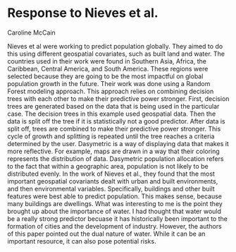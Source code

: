 # Response to Nieves et al.
Caroline McCain

Nieves et al were working to predict population globally. They aimed to do this using different geospatial covariates, such as built land and water. The countries used in their work were found in Southern Asia, Africa, the Caribbean, Central America, and South America. These regions were selected because they are going to be the most impactful on global population growth in the future.
Their work was done using a Random Forest modeling approach. This approach relies on combining decision trees with each other to make their predictive power stronger. First, decision trees are generated based on the data that is being used in the particular case. The decision trees in this example used geospatial data. Then the data is split off the tree if it is statistically not a good predictor. After data is split off, trees are combined to make their predictive power stronger. This cycle of growth and splitting is repeated until the tree reaches a criteria determined by the user.
Dasymetric is a way of displaying data that makes it more reflective. For example, maps are drawn in a way that their coloring represents the distribution of data. Dasymetric population allocation refers to the fact that within a geographic area, population is not likely to be distributed evenly.
In the work of Nieves et al., they found that the most important geospatial covariants dealt with urban and built environments, and then environmental variables. Specifically, buildings and other built features were best able to predict population. This makes sense, because many buildings are dwellings. What was interesting to me is the point they brought up about the importance of water. I had thought that water would be a really strong predictor becuase it has historically been important to the formation of cities and the development of industry. However, the authors of this paper pointed out the dual nature of water. While it can be an important resource, it can also pose potential risks. 
